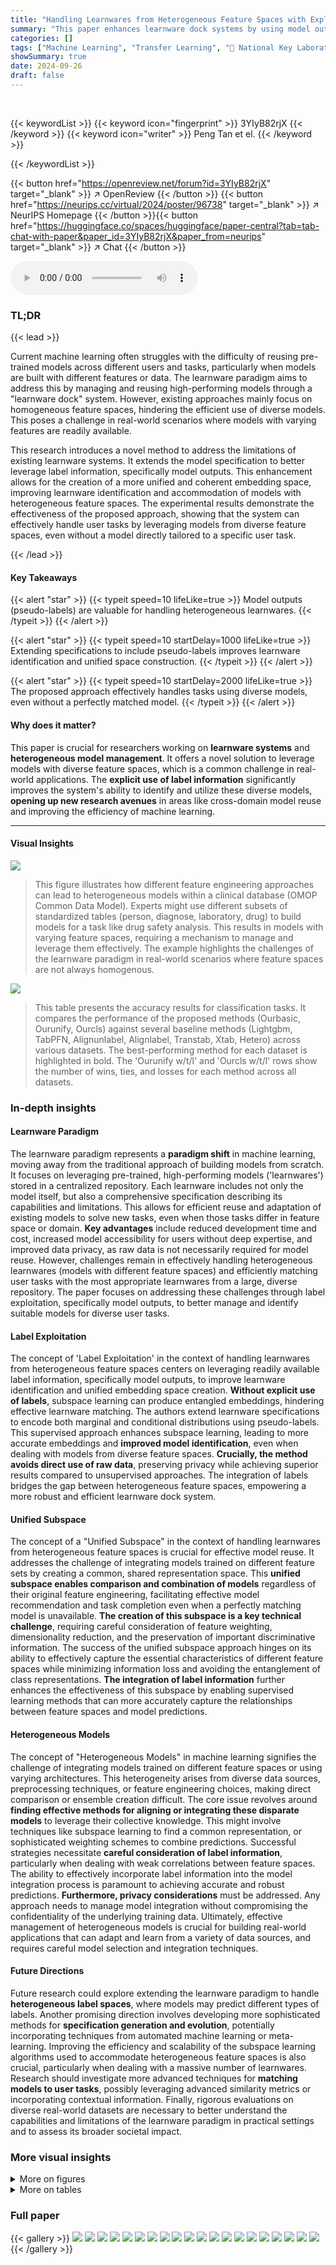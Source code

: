 ```yaml
---
title: "Handling Learnwares from Heterogeneous Feature Spaces with Explicit Label Exploitation"
summary: "This paper enhances learnware dock systems by using model outputs to improve heterogeneous learnware management, enabling effective task handling even without perfectly matched models."
categories: []
tags: ["Machine Learning", "Transfer Learning", "🏢 National Key Laboratory for Novel Software Technology, Nanjing University, China",]
showSummary: true
date: 2024-09-26
draft: false
---
```


<br>

{{< keywordList >}}
{{< keyword icon="fingerprint" >}} 3YIyB82rjX {{< /keyword >}}
{{< keyword icon="writer" >}} Peng Tan et el. {{< /keyword >}}
 
{{< /keywordList >}}

{{< button href="https://openreview.net/forum?id=3YIyB82rjX" target="_blank" >}}
↗ OpenReview
{{< /button >}}
{{< button href="https://neurips.cc/virtual/2024/poster/96738" target="_blank" >}}
↗ NeurIPS Homepage
{{< /button >}}{{< button href="https://huggingface.co/spaces/huggingface/paper-central?tab=tab-chat-with-paper&paper_id=3YIyB82rjX&paper_from=neurips" target="_blank" >}}
↗ Chat
{{< /button >}}



<audio controls>
    <source src="https://ai-paper-reviewer.com/3YIyB82rjX/podcast.wav" type="audio/wav">
    Your browser does not support the audio element.
</audio>


### TL;DR


{{< lead >}}

Current machine learning often struggles with the difficulty of reusing pre-trained models across different users and tasks, particularly when models are built with different features or data. The learnware paradigm aims to address this by managing and reusing high-performing models through a "learnware dock" system.  However, existing approaches mainly focus on homogeneous feature spaces, hindering the efficient use of diverse models. This poses a challenge in real-world scenarios where models with varying features are readily available.

This research introduces a novel method to address the limitations of existing learnware systems. It extends the model specification to better leverage label information, specifically model outputs. This enhancement allows for the creation of a more unified and coherent embedding space, improving learnware identification and accommodation of models with heterogeneous feature spaces. The experimental results demonstrate the effectiveness of the proposed approach, showing that the system can effectively handle user tasks by leveraging models from diverse feature spaces, even without a model directly tailored to a specific user task.

{{< /lead >}}


#### Key Takeaways

{{< alert "star" >}}
{{< typeit speed=10 lifeLike=true >}} Model outputs (pseudo-labels) are valuable for handling heterogeneous learnwares. {{< /typeit >}}
{{< /alert >}}

{{< alert "star" >}}
{{< typeit speed=10 startDelay=1000 lifeLike=true >}} Extending specifications to include pseudo-labels improves learnware identification and unified space construction. {{< /typeit >}}
{{< /alert >}}

{{< alert "star" >}}
{{< typeit speed=10 startDelay=2000 lifeLike=true >}} The proposed approach effectively handles tasks using diverse models, even without a perfectly matched model. {{< /typeit >}}
{{< /alert >}}

#### Why does it matter?
This paper is crucial for researchers working on **learnware systems** and **heterogeneous model management**. It offers a novel solution to leverage models with diverse feature spaces, which is a common challenge in real-world applications.  The **explicit use of label information** significantly improves the system's ability to identify and utilize these diverse models, **opening up new research avenues** in areas like cross-domain model reuse and improving the efficiency of machine learning.

------
#### Visual Insights



![](https://ai-paper-reviewer.com/3YIyB82rjX/figures_1_1.jpg)

> This figure illustrates how different feature engineering approaches can lead to heterogeneous models within a clinical database (OMOP Common Data Model). Experts might use different subsets of standardized tables (person, diagnose, laboratory, drug) to build models for a task like drug safety analysis. This results in models with varying feature spaces, requiring a mechanism to manage and leverage them effectively.  The example highlights the challenges of the learnware paradigm in real-world scenarios where feature spaces are not always homogenous.





![](https://ai-paper-reviewer.com/3YIyB82rjX/tables_7_1.jpg)

> This table presents the accuracy results for classification tasks.  It compares the performance of the proposed methods (Ourbasic, Ourunify, Ourcls) against several baseline methods (Lightgbm, TabPFN, Alignunlabel, Alignlabel, Transtab, Xtab, Hetero) across various datasets. The best-performing method for each dataset is highlighted in bold. The 'Ourunify w/t/l' and 'Ourcls w/t/l' rows show the number of wins, ties, and losses for each method across all datasets.





### In-depth insights


#### Learnware Paradigm
The learnware paradigm represents a **paradigm shift** in machine learning, moving away from the traditional approach of building models from scratch.  It focuses on leveraging pre-trained, high-performing models ('learnwares') stored in a centralized repository.  Each learnware includes not only the model itself, but also a comprehensive specification describing its capabilities and limitations. This allows for efficient reuse and adaptation of existing models to solve new tasks, even when those tasks differ in feature space or domain. **Key advantages** include reduced development time and cost, increased model accessibility for users without deep expertise, and improved data privacy, as raw data is not necessarily required for model reuse.  However, challenges remain in effectively handling heterogeneous learnwares (models with different feature spaces) and efficiently matching user tasks with the most appropriate learnwares from a large, diverse repository.   The paper focuses on addressing these challenges through label exploitation, specifically model outputs, to better manage and identify suitable models for diverse user tasks.

#### Label Exploitation
The concept of 'Label Exploitation' in the context of handling learnwares from heterogeneous feature spaces centers on leveraging readily available label information, specifically model outputs, to improve learnware identification and unified embedding space creation.  **Without explicit use of labels**, subspace learning can produce entangled embeddings, hindering effective learnware matching.  The authors extend learnware specifications to encode both marginal and conditional distributions using pseudo-labels.  This supervised approach enhances subspace learning, leading to more accurate embeddings and **improved model identification**, even when dealing with models from diverse feature spaces. **Crucially, the method avoids direct use of raw data**, preserving privacy while achieving superior results compared to unsupervised approaches.  The integration of labels bridges the gap between heterogeneous feature spaces, empowering a more robust and efficient learnware dock system.

#### Unified Subspace
The concept of a "Unified Subspace" in the context of handling learnwares from heterogeneous feature spaces is crucial for effective model reuse.  It addresses the challenge of integrating models trained on different feature sets by creating a common, shared representation space. This **unified subspace enables comparison and combination of models** regardless of their original feature engineering, facilitating effective model recommendation and task completion even when a perfectly matching model is unavailable.  **The creation of this subspace is a key technical challenge**, requiring careful consideration of feature weighting, dimensionality reduction, and the preservation of important discriminative information.  The success of the unified subspace approach hinges on its ability to effectively capture the essential characteristics of different feature spaces while minimizing information loss and avoiding the entanglement of class representations.  **The integration of label information** further enhances the effectiveness of this subspace by enabling supervised learning methods that can more accurately capture the relationships between feature spaces and model predictions.

#### Heterogeneous Models
The concept of "Heterogeneous Models" in machine learning signifies the challenge of integrating models trained on different feature spaces or using varying architectures.  This heterogeneity arises from diverse data sources, preprocessing techniques, or feature engineering choices, making direct comparison or ensemble creation difficult.  The core issue revolves around **finding effective methods for aligning or integrating these disparate models** to leverage their collective knowledge.  This might involve techniques like subspace learning to find a common representation, or sophisticated weighting schemes to combine predictions.  Successful strategies necessitate **careful consideration of label information**, particularly when dealing with weak correlations between feature spaces.  The ability to effectively incorporate label information into the model integration process is paramount to achieving accurate and robust predictions.  **Furthermore, privacy considerations** must be addressed.   Any approach needs to manage model integration without compromising the confidentiality of the underlying training data. Ultimately, effective management of heterogeneous models is crucial for building real-world applications that can adapt and learn from a variety of data sources, and requires careful model selection and integration techniques.

#### Future Directions
Future research could explore extending the learnware paradigm to handle **heterogeneous label spaces**, where models may predict different types of labels.  Another promising direction involves developing more sophisticated methods for **specification generation and evolution**, potentially incorporating techniques from automated machine learning or meta-learning.  Improving the efficiency and scalability of the subspace learning algorithms used to accommodate heterogeneous feature spaces is also crucial, particularly when dealing with a massive number of learnwares.  Research should investigate more advanced techniques for **matching models to user tasks**, possibly leveraging advanced similarity metrics or incorporating contextual information. Finally, rigorous evaluations on diverse real-world datasets are necessary to better understand the capabilities and limitations of the learnware paradigm in practical settings and to assess its broader societal impact.


### More visual insights

<details>
<summary>More on figures
</summary>


![](https://ai-paper-reviewer.com/3YIyB82rjX/figures_2_1.jpg)

> This figure illustrates the workflow of a learnware dock system. Developers submit their models and specifications (developer task 1 to N), which are then accommodated by the system. The system generates a system-level specification for each model and stores them as learnwares.  Users submit their task requirements (user task) and the system recommends the most helpful model(s) for reuse, leveraging models from diverse feature spaces even if no model is explicitly tailored to the user's task.


![](https://ai-paper-reviewer.com/3YIyB82rjX/figures_3_1.jpg)

> The figure shows five models with uniform distributions, four with circular support sets and one with a square support set. It illustrates that matching models solely on marginal distributions is insufficient, as models with the same marginal distribution can have different conditional distributions and thus be unsuitable for certain user tasks.  Additionally, it highlights how models with different marginal distributions, but similar conditional distributions, are overlooked when using only marginal distributions for model selection.  The figure emphasizes the importance of incorporating conditional distributions and label information to improve model matching.


![](https://ai-paper-reviewer.com/3YIyB82rjX/figures_8_1.jpg)

> This figure displays the performance of the proposed ensemble method compared to self-training on several classification datasets.  The x-axis represents the number of labeled data points used, and the y-axis represents accuracy or RMSE (Root Mean Squared Error), depending on whether it is a classification or regression task.  The plots show that the ensemble method generally outperforms self-training, especially when the number of labeled data points is low.  The performance difference between the methods tends to decrease as the number of labeled data points increases.  The figure also includes a panel that shows the win ratio (percentage of tasks where the ensemble method outperformed self-training) and dataset count for different ranges of labeled data.


![](https://ai-paper-reviewer.com/3YIyB82rjX/figures_8_2.jpg)

> The figure shows the performance comparison between self-training and ensemble methods on several classification tasks with varying numbers of labeled data points.  It illustrates how the ensemble approach using the learnware dock system consistently outperforms self-training, especially when limited labeled data is available.  The results highlight the effectiveness of leveraging pre-trained models from the learnware dock even with limited labeled user data.


![](https://ai-paper-reviewer.com/3YIyB82rjX/figures_19_1.jpg)

> This figure illustrates the two main processes involved in generating the RKME₁ specification and user requirements.  For specification generation, it begins with original data which is input into a model to generate pseudo-labeled data.  The pseudo-labeled data is then used to create a reduced set by sketching the marginal distribution Px. A further step, currently only supporting classification, is to use the model to sketch the conditional distribution Px|Y, resulting in a labeled reduced set. In requirement generation, the process begins with user data.  For regression, the process involves sketching the marginal distribution Px to obtain a reduced set. For classification, the process includes sketching both Px and Px|Y using a model trained on the user’s data to generate a labeled reduced set.


![](https://ai-paper-reviewer.com/3YIyB82rjX/figures_21_1.jpg)

> This figure displays the performance of self-training versus ensemble methods on classification tasks using different amounts of labeled data.  It shows that the ensemble method consistently outperforms self-training, even with larger amounts of labeled data. The performance is broken down by dataset to highlight the differences in performance across datasets.


</details>




<details>
<summary>More on tables
</summary>


![](https://ai-paper-reviewer.com/3YIyB82rjX/tables_7_2.jpg)
> This table presents the Root Mean Squared Error (RMSE) achieved by different methods on regression tasks using true labels from user data.  Lower RMSE values indicate better performance. The results are averaged over multiple trials, and standard deviations are included to show variability. The best performing method for each dataset is highlighted in bold.

![](https://ai-paper-reviewer.com/3YIyB82rjX/tables_12_1.jpg)
> This table presents the average accuracy (with standard deviation) achieved by different methods on user data for various classification tasks. The methods compared include LightGBM, TabPFN, Alignunlabel, Alignlabel, Transtab, Xtab, Hetero, Our basic, Our unify, and Our cls.  The best performing method for each task is highlighted in bold. This allows for a comparison of the proposed methods against existing techniques and variations of the proposed approach, showing the impact of different design choices on performance.

![](https://ai-paper-reviewer.com/3YIyB82rjX/tables_19_1.jpg)
> This table presents the details of the 23 classification datasets used in the experiments.  For each dataset, it shows the number of classes, the number of features, and the total number of instances.

![](https://ai-paper-reviewer.com/3YIyB82rjX/tables_20_1.jpg)
> This table presents the details of seven regression datasets used in the experiments.  For each dataset, the number of classes, the number of features, and the number of instances are provided.  All datasets have only one class, but vary significantly in the number of features and instances. This information is crucial for understanding the scale and characteristics of the data used in the evaluation of the proposed learnware approach.

![](https://ai-paper-reviewer.com/3YIyB82rjX/tables_21_1.jpg)
> This table presents the accuracy (mean ± standard deviation) achieved on the user's data true labels for various classification tasks. Different methods are compared: LightGBM, TabPFN, Alignunlabel, Alignlabel, Transtab, Xtab, Hetero, Ourbasic, Ourunify, and Ourcls.  The best performing method for each task is highlighted in bold. The table also provides the average accuracy across all tasks for each method and a win count (number of times a method achieved the best performance).

![](https://ai-paper-reviewer.com/3YIyB82rjX/tables_21_2.jpg)
> This table shows the RMSE results of ablation study on regression tasks.  The ablation study progressively adds loss functions (contrastive, reconstruction, supervised) to evaluate their individual and combined effects on the model's performance. The results demonstrate that incorporating all three loss functions yields the best performance (lowest RMSE).

</details>




### Full paper

{{< gallery >}}
<img src="https://ai-paper-reviewer.com/3YIyB82rjX/1.png" class="grid-w50 md:grid-w33 xl:grid-w25" />
<img src="https://ai-paper-reviewer.com/3YIyB82rjX/2.png" class="grid-w50 md:grid-w33 xl:grid-w25" />
<img src="https://ai-paper-reviewer.com/3YIyB82rjX/3.png" class="grid-w50 md:grid-w33 xl:grid-w25" />
<img src="https://ai-paper-reviewer.com/3YIyB82rjX/4.png" class="grid-w50 md:grid-w33 xl:grid-w25" />
<img src="https://ai-paper-reviewer.com/3YIyB82rjX/5.png" class="grid-w50 md:grid-w33 xl:grid-w25" />
<img src="https://ai-paper-reviewer.com/3YIyB82rjX/6.png" class="grid-w50 md:grid-w33 xl:grid-w25" />
<img src="https://ai-paper-reviewer.com/3YIyB82rjX/7.png" class="grid-w50 md:grid-w33 xl:grid-w25" />
<img src="https://ai-paper-reviewer.com/3YIyB82rjX/8.png" class="grid-w50 md:grid-w33 xl:grid-w25" />
<img src="https://ai-paper-reviewer.com/3YIyB82rjX/9.png" class="grid-w50 md:grid-w33 xl:grid-w25" />
<img src="https://ai-paper-reviewer.com/3YIyB82rjX/10.png" class="grid-w50 md:grid-w33 xl:grid-w25" />
<img src="https://ai-paper-reviewer.com/3YIyB82rjX/11.png" class="grid-w50 md:grid-w33 xl:grid-w25" />
<img src="https://ai-paper-reviewer.com/3YIyB82rjX/12.png" class="grid-w50 md:grid-w33 xl:grid-w25" />
<img src="https://ai-paper-reviewer.com/3YIyB82rjX/13.png" class="grid-w50 md:grid-w33 xl:grid-w25" />
<img src="https://ai-paper-reviewer.com/3YIyB82rjX/14.png" class="grid-w50 md:grid-w33 xl:grid-w25" />
<img src="https://ai-paper-reviewer.com/3YIyB82rjX/15.png" class="grid-w50 md:grid-w33 xl:grid-w25" />
<img src="https://ai-paper-reviewer.com/3YIyB82rjX/16.png" class="grid-w50 md:grid-w33 xl:grid-w25" />
<img src="https://ai-paper-reviewer.com/3YIyB82rjX/17.png" class="grid-w50 md:grid-w33 xl:grid-w25" />
<img src="https://ai-paper-reviewer.com/3YIyB82rjX/18.png" class="grid-w50 md:grid-w33 xl:grid-w25" />
<img src="https://ai-paper-reviewer.com/3YIyB82rjX/19.png" class="grid-w50 md:grid-w33 xl:grid-w25" />
<img src="https://ai-paper-reviewer.com/3YIyB82rjX/20.png" class="grid-w50 md:grid-w33 xl:grid-w25" />
{{< /gallery >}}